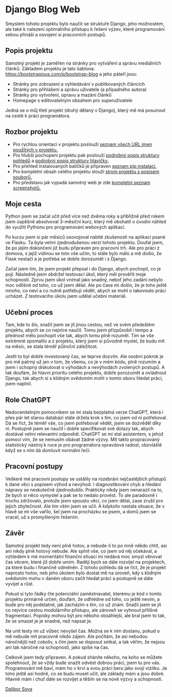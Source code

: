 # Django Blog Web

Smyslem tohoto projektu bylo naučit se struktuře Django, 
jeho možnostem, ale také k nalezení optimálního přístupu k řešení výzev, 
které programování sebou přináší a osvojení si pracovních postupů.


## Popis projektu

Samotný projekt je zaměřen na stránky pro vytváření a správu mediálních článků. 
Základem projektu je tato šablona: https://bootstrapious.com/p/bootstrap-blog a jeho páteří jsou:

- Stránky pro zobrazení a vyhledávání v publikovaných článcích
- Stránky pro přihlášení a správu uživatele (a případného autora)
- Stránky pro vytvoření, úpravu a mazání článků
- Homepage s editovatelným obsahem pro superuživatele

Jedná se o můj třetí projekt (druhý dělaný v Django), který mě má posunout na cestě k práci programátora.


## Rozbor projektu

- Pro rychlou orientaci v projektu poslouží 
[seznam všech URL jmen použitých v projektu.](readme_data/01_url_list.md)
- Pro hlubší pochopení projektu pak poslouží 
[podrobný popis struktury pohledů](readme_data/02_view_list.md)
a
[podrobný popis struktury hlavičky.](readme_data/04_header.md)
- Pro přehled instalovaných balíčků je připraven 
[seznam pip instalací.](readme_data/03_pip_install.md)
- Pro kompletní obsah celého projektu slouží
[strom projektu s popisem souborů.](readme_data/05_tree.md)
- Pro představu jak vypadá samotný web je zde 
[kompletní seznam screenshotů.](readme_data/06_screenshots.md)



## Moje cesta

Python jsem se začal učit před více než dvěma roky a přibližně před rokem jsem úspěšně absolvoval 3-měsíční kurz, 
který mě obohatil o úvodní náhled do využití Pythonu pro programování webových aplikací.

Po kurzu jsem si pár měsíců osovojoval nabité zkušenosti na aplikaci psané ve Flasku. 
Ta byla velmi zjednodušenou verzí tohoto projektu. 
Doufal jsem, že po jejím dokončení již budu připraven pro pracovní trh. 
Ale pro práci z domova, s jejíž vidinou se toto vše učím, to stále bylo málo a mě došlo, 
že Flask nestačí a je potřeba se dobře dorozumět i s Django.

Začal jsem tím, že jsem projekt přepsal i do Django, abych pochopil, co je pojí. 
Následně jsem obdržel testovací úkol, který měl prověřit moje schopnosti. 
Zprvu jsem úkol vnímal jako snadný, neboť jeho zadání nebylo moc odlišné od toho, co už jsem dělal. 
Ale po čase mi došlo, že je toho ještě mnoho, co neví a co nutně potřebuji vědět, 
abych se mohl o takovouto práci ucházet. 
Z testovacího úkolu jsem udělal učební materiál.


## Učební proces

Tam, kde to šlo, snažil jsem se jít jinou cestou, než ve svém předešlém projektu, abych se co nejvíce naučil. 
Tomu jsem přizpůsobil i tempo a přednost mělo pochopit vše tak, abych tomu plně rozuměl. 
Tím se vše extrémně zpomalilo a z projektu, který jsem si původně myslel, že budu mít na měsíc, se stala téměř půlroční záležitost.

Jestli to byl dobře investovaný čas, se teprve dozvím. 
Ale osobní pokrok je pro mě patrný už jen v tom, že všemu, co je v mém kódu, plně rozumím a jsem i schopný diskutovat o výhodách a nevýhodách zvolených postupů. 
A tak doufám, že hlavní prioritu celého projektu, dobře porozumět a ovládnout Django, tak abych si s klidným svědomím mohl v tomto oboru hledat práci, jsem naplnil.


## Role ChatGPT

Nedocenitelným pomocníkem se mi stala bezplatná verze ChatGPT, která i přes pár let starou databázi stále držela krok s tím, co jsem od ní potřeboval. 
Dá se říct, že téměř vše, co jsem potřeboval vědět, jsem se dozvěděl díky ní. 
Postupně jsem se naučil i dobře specifikovat své dotazy tak, abych dostával velmi relevantní odpovědi. 
ChatGPT se mi stal asistentem, s jehož pomocí vím, že se nemusím obávat žádné výzvy. 
Mít takto propracovaný statistický nástroj k ruce je pro programátora opravdová radost, obzvláště když se s ním dá domluvit normální řečí.

## Pracovní postupy

Veškeré mé pracovní postupy se ustálily na rozebrání nejčastějších přístupů k dané věci s popisem výhod a nevýhod. 
I diagnostikování chyb a hledání nápravy se neskutečně zjednodušilo. 
Prakticky nikdy jsem nenarazil na to, že bych si něco vymyslel a pak se to nedalo provést. 
To ale paradoxně i trochu zdržovalo, protože jsem spoustu věcí, co jsem dělal, zase zrušil pro jejich zbytečnost. 
Ale tím vším jsem se učil. 
A kdykoliv nastala situace, že v hlavě se mi vše vařilo, šel jsem na procházku se psem, 
a domů jsem se vracel, už s promyšleným řešením.

## Závěr

Samotný projekt tedy není plně hotov, a nebude-li to po mně někdo chtít, asi ani nikdy plně hotový nebude. 
Ale splnil vše, co jsem od něj očekával, a vzhledem k mé momentální finanční situaci mi nedává moc smysl věnovat čas věcem, které již dobře umím. 
Raději bych se dále rozvíjel na projektech, za které budu i finančně odměněn.
Z tohoto pohledu dá se říct, že je projekt naprosto hotov, neb jeho úkolem bylo dostat mě na úroveň, 
kdy s klidným svědomím mohu v daném oboru začít hledat práci a postupně se dále vyvíjet a růst.

Pokud si tyto řádky čte potenciální zaměstnavatel, kterému je kód v tomto projektu primárně určen, 
doufám, že odhlédne od toho, co ještě nevím, a bude pro něj podstatné, jak zacházím s tím, co už znám. 
Snažil jsem se jít co nejvíce cestou modulárního přístupu, ale zároveň se vyhnout přílišné fragmentaci.
Popisky mohou být pro někoho obsáhlejší, ale bral jsem to tak, že se smazat je je snadné, než napsat je. 

Na unit testy mi už vůbec nevyšel čas. Možná se k nim dostanu, pokud o mě nebude mít pracovně nikdo zájem. 
Ale počítám, že asi nebudou náročnější než cokoliv, s čím jsem se doposut setkal, 
a tak věřím, že nejsou ani tak náročné na schopnosti, jako spíše na čas.

Celkově jsem tedy připraven. A pokud sháníte někoho, na koho se můžete spolehnout, 
že se vždy bude snažit odvést dobrou práci, jsem tu pro vás. 
Programování mě baví, mám ho v krvi a svou práci beru jako svoji vizitku.
Je toho ještě asi hodně, co se budu muset učit, ale základy mám a jsou dobré.
Hlavně mám i chuť dále se rozvíjet a těším se na nové výzvy a schopnosti.

[Dalibor Sova](https://www.linkedin.com/in/dalibor-sudip-sova/)

